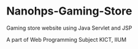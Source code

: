 # Nanohps-Gaming-Store

Gaming store website using Java Servlet and JSP

A part of Web Programming Subject KICT, IIUM
